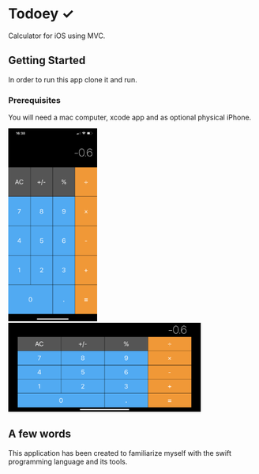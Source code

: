 # Todoey ✓

Calculator for iOS using MVC.

## Getting Started

In order to run this app clone it and run.

### Prerequisites

You will need a mac computer, xcode app and as optional physical iPhone.


<div align="left">
    <img src="https://github.com/VladimirZhdanov/Calculator_layout/blob/master/image/IMG_0430.PNG" width="180px"</img>
</div>
<div align="left">
        <img src="https://github.com/VladimirZhdanov/Calculator_layout/blob/master/image/IMG_0431.PNG" height="180px"</img>
</div>

## A few words

This application has been created to familiarize myself with the swift programming language and its tools.
